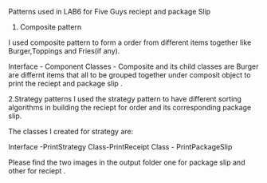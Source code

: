 
Patterns used in LAB6 for Five Guys reciept and package Slip 

1. Composite pattern 

I used composite pattern to form a order from different items together like Burger,Toppings and Fries(if any).

Interface - Component
Classes - Composite and its child classes are Burger are differnt items that all to be grouped together under composit object to print the reciept and package slip .

2.Strategy patterns
I used the strategy pattern to have different sorting algorithms in building the reciept for order and its corresponding package slip.

The classes I created for strategy are:

Interface -PrintStrategy
Class-PrintReceipt 
Class - PrintPackageSlip 


Please find the two images in the output folder one for package slip and other for reciept .



